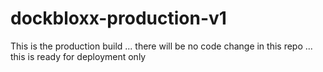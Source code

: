 # dockbloxx-production-v1
This is the production build ... there will be no code change in this repo ... this is ready for deployment only

